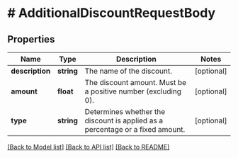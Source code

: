 # # AdditionalDiscountRequestBody

## Properties

Name | Type | Description | Notes
------------ | ------------- | ------------- | -------------
**description** | **string** | The name of the discount. | [optional]
**amount** | **float** | The discount amount. Must be a positive number (excluding 0). | [optional]
**type** | **string** | Determines whether the discount is applied as a percentage or a fixed amount. | [optional]

[[Back to Model list]](../../README.md#models) [[Back to API list]](../../README.md#endpoints) [[Back to README]](../../README.md)
